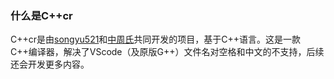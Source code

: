 ### 什么是C++cr
C++cr是由[songyu521](https://www.luogu.com.cn/user/1101943)和[中周氏](https://github.com/ZhonZhouShe)共同开发的项目，基于C++语言。这是一款C++编译器，解决了VScode（及原版G++）文件名对空格和中文的不支持，后续还会开发更多内容。
